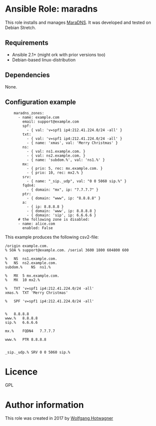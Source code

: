 # Ansible Role: maradns

This role installs and manages [MaraDNS](http://www.maradns.org/). It was developed and tested on Debian Stretch.

## Requirements

- Ansible 2.1+ (might ork with prior versions too)
- Debian-based linux-distribution

## Dependencies

None.

## Configuration example

```
    maradns_zones:
      - name: example.com
        email: support@example.com
        spf:
          - { val: 'v=spf1 ip4:212.41.224.0/24 -all' }
        txt:
          - { val: 'v=spf1 ip4:212.41.224.0/24 -all' }
          - { name: 'xmas', val: 'Merry Christmas' }
        ns:
          - { val: ns1.example.com. }
          - { val: ns2.example.com. }
          - { name: 'subdom.%', val: 'ns1.%' }
        mx:
          - { prio: 5, rec: mx.example.com. }
          - { prio: 10, rec: mx2.% }
        srv:
          - { name: "_sip._udp", val: "0 0 5060 sip.%" }
        fqdn4:
          - { domain: "mx", ip: "7.7.7.7" }
        ptr:
          - { domain: "www", ip: "8.8.8.8" }
        a:
          - { ip: 8.8.8.8 }
          - { domain: 'www', ip: 8.8.8.8 }
          - { domain: 'sip', ip: 6.6.6.6 }
      # the following zone is disabled:
      - name: alice.com
        enabled: False

```
This example produces the following csv2-file:


```
/origin example.com.
% SOA % support@example.com. /serial 3600 1800 604800 600 

%	NS	ns1.example.com. 
%	NS	ns2.example.com. 
subdom.%	NS	ns1.% 

%	MX	5 mx.example.com. 
%	MX	10 mx2.% 

%	TXT	'v=spf1 ip4:212.41.224.0/24 -all' 
xmas.%	TXT	'Merry Christmas' 

%	SPF	'v=spf1 ip4:212.41.224.0/24 -all' 


%	8.8.8.8 
www.%	8.8.8.8 
sip.%	6.6.6.6 

mx.%	FQDN4	7.7.7.7 

www.%	PTR	8.8.8.8 


_sip._udp.%	SRV	0 0 5060 sip.% 

```

# Licence

GPL

# Author information

This role was created in 2017 by [Wolfgang Hotwagner](https://tech.feedyourhead.at)
